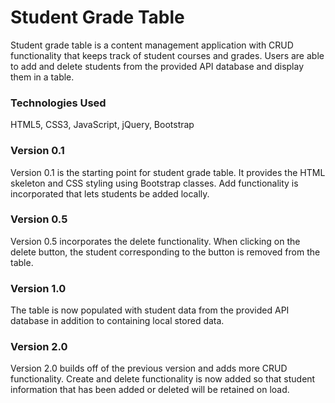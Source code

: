 # Student Grade Table
Student grade table is a content management application with CRUD functionality that keeps track of student courses and grades. Users are able to add and delete students from the provided API database and display them in a table.
### Technologies Used
HTML5, CSS3, JavaScript, jQuery, Bootstrap
### Version 0.1
Version 0.1 is the starting point for student grade table. It provides the HTML skeleton and CSS styling using Bootstrap classes. Add functionality is incorporated that lets students be added locally.
### Version 0.5
Version 0.5 incorporates the delete functionality. When clicking on the delete button, the student corresponding to the button is removed from the table.
### Version 1.0
The table is now populated with student data from the provided API database in addition to containing local stored data.
### Version 2.0
Version 2.0 builds off of the previous version and adds more CRUD functionality. Create and delete functionality is now added so that student information that has been added or deleted will be retained on load.